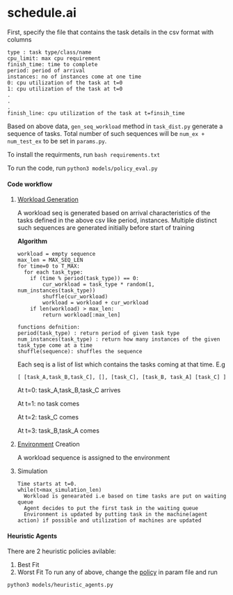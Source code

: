 # schedule.ai
First, specify the file that contains the task details in the csv format with columns 
```
type : task type/class/name
cpu_limit: max cpu requirement
finish_time: time to complete
period: period of arrival
instances: no of instances come at one time
0: cpu utilization of the task at t=0
1: cpu utilization of the task at t=0
.
.
.
finish_line: cpu utilization of the task at t=finsih_time
```
Based on above data, `gen_seq_workload` method in `task_dist.py` generate a sequence of tasks. Total number of such sequences will be `num_ex + num_test_ex` to be set in `params.py`.

To install the requirments, run `bash requirements.txt`

To run the code, run `python3 models/policy_eval.py`

#### Code workflow
1. [Workload Generation](https://git.corp.adobe.com/AdobeResearchIndia/ai_systems_internship/blob/master/simulator/task_dist.py#L30)

    A workload seq is generated based on arrival characteristics of the tasks defined in the above csv like period, instances.
    Multiple distinct such sequences are generated initially before start of training
    
    **Algorithm**
    ```
    workload = empty sequence
    max_len = MAX_SEQ_LEN
    for time=0 to T_MAX:
      for each task_type:
        if (time % period(task_type)) == 0:
	        cur_workload = task_type * random(1, num_instances(task_type))
	        shuffle(cur_workload)
	        workload = workload + cur_workload
        if len(workload) > max_len:
	        return workload[:max_len]
    
    functions defnition:
    period(task_type) : return period of given task type
    num_instances(task_type) : return how many instances of the given task_type come at a time 
    shuffle(sequence): shuffles the sequence

    ```
    Each seq is a list of list which contains the tasks coming at that time. E.g
    
    `[ [task_A,task_B,task_C], [], [task_C], [task_B, task_A] [task_C] ]`
    
    At t=0: task_A,task_B,task_C arrives
    
    At t=1: no task comes
    
    At t=2: task_C comes
    
    At t=3: task_B,task_A comes
2. [Environment](https://git.corp.adobe.com/AdobeResearchIndia/ai_systems_internship/blob/master/simulator/env.py) Creation
    
    A workload sequence is assigned to the environment
3. Simulation
    ```
    Time starts at t=0.
    while(t<max_simulation_len)
      Workload is genearated i.e based on time tasks are put on waiting queue
      Agent decides to put the first task in the waiting queue
      Environment is updated by putting task in the machine(agent action) if possible and utilization of machines are updated
    ```

#### Heuristic Agents
There are 2 heuristic policies avilable:
1. Best Fit
2. Worst Fit
To run any of above, change the [policy](https://git.corp.adobe.com/AdobeResearchIndia/ai_systems_internship/blob/master/params.py#L28) in param file and run
    
`python3 models/heuristic_agents.py`
